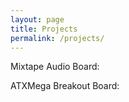 ```yaml
---
layout: page
title: Projects
permalink: /projects/
---
```


Mixtape Audio Board:

ATXMega Breakout Board:
